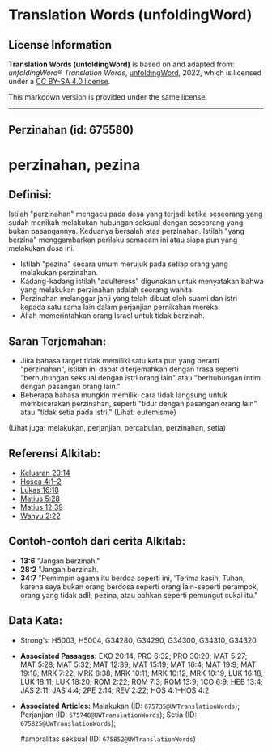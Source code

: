 # Translation Words (unfoldingWord)

## License Information

**Translation Words (unfoldingWord)** is based on and adapted from: _unfoldingWord® Translation Words_, [unfoldingWord](https://unfoldingword.org/utw), 2022, which is licensed under a [CC BY-SA 4.0 license](https://creativecommons.org/licenses/by-sa/4.0/legalcode.en).

This markdown version is provided under the same license.



--------------------------------

## Perzinahan (id: 675580)

perzinahan, pezina
==================

Definisi:
---------

Istilah "perzinahan" mengacu pada dosa yang terjadi ketika seseorang yang sudah menikah melakukan hubungan seksual dengan seseorang yang bukan pasangannya. Keduanya bersalah atas perzinahan. Istilah "yang berzina" menggambarkan perilaku semacam ini atau siapa pun yang melakukan dosa ini.

* Istilah "pezina" secara umum merujuk pada setiap orang yang melakukan perzinahan.
* Kadang\-kadang istilah "adulteress" digunakan untuk menyatakan bahwa yang melakukan perzinahan adalah seorang wanita.
* Perzinahan melanggar janji yang telah dibuat oleh suami dan istri kepada satu sama lain dalam perjanjian pernikahan mereka.
* Allah memerintahkan orang Israel untuk tidak berzinah.

Saran Terjemahan:
-----------------

* Jika bahasa target tidak memiliki satu kata pun yang berarti "perzinahan", istilah ini dapat diterjemahkan dengan frasa seperti "berhubungan seksual dengan istri orang lain" atau "berhubungan intim dengan pasangan orang lain."
* Beberapa bahasa mungkin memiliki cara tidak langsung untuk membicarakan perzinahan, seperti "tidur dengan pasangan orang lain" atau "tidak setia pada istri." (Lihat: eufemisme)

(Lihat juga: melakukan, perjanjian, percabulan, perzinahan, setia)

Referensi Alkitab:
------------------

* [Keluaran 20:14](https://ref.ly/Exod20:14)
* [Hosea 4:1–2](https://ref.ly/Hos4:1-Hos4:2)
* [Lukas 16:18](https://ref.ly/Luke16:18)
* [Matius 5:28](https://ref.ly/Matt5:28)
* [Matius 12:39](https://ref.ly/Matt12:39)
* [Wahyu 2:22](https://ref.ly/Rev2:22)

Contoh\-contoh dari cerita Alkitab:
-----------------------------------

* **13:6** "Jangan berzinah."
* **28:2** "Jangan berzinah.
* **34:7** "Pemimpin agama itu berdoa seperti ini, 'Terima kasih, Tuhan, karena saya bukan orang berdosa seperti orang lain\-seperti perampok, orang yang tidak adil, pezina, atau bahkan seperti pemungut cukai itu."

Data Kata:
----------

* Strong’s: H5003, H5004, G34280, G34290, G34300, G34310, G34320

* **Associated Passages:** EXO 20:14; PRO 6:32; PRO 30:20; MAT 5:27; MAT 5:28; MAT 5:32; MAT 12:39; MAT 15:19; MAT 16:4; MAT 19:9; MAT 19:18; MRK 7:22; MRK 8:38; MRK 10:11; MRK 10:12; MRK 10:19; LUK 16:18; LUK 18:11; LUK 18:20; ROM 2:22; ROM 7:3; ROM 13:9; 1CO 6:9; HEB 13:4; JAS 2:11; JAS 4:4; 2PE 2:14; REV 2:22; HOS 4:1–HOS 4:2
* **Associated Articles:** Malakukan (ID: `675735@UWTranslationWords`); Perjanjian (ID: `675748@UWTranslationWords`); Setia (ID: `675825@UWTranslationWords`); <p>#amoralitas seksual (ID: `675852@UWTranslationWords`)

